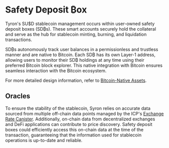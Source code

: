 # Safety Deposit ₿ox

Tyron's SU$D stablecoin management occurs within user-owned safety deposit boxes (SD₿s). These smart accounts securely hold the collateral and serve as the hub for stablecoin minting, burning, and liquidation transactions.

SD₿s autonomously track user balances in a permissionless and trustless manner and are native to Bitcoin. Each SD₿ has its own Layer-1 address, allowing users to monitor their SD₿ holdings at any time using their preferred Bitcoin block explorer. This native integration with Bitcoin ensures seamless interaction with the Bitcoin ecosystem.

For more detailed design information, refer to [Bitcoin-Native Assets](../introduction/design-principles.md#bitcoin-native-assets).

<!-- Minter SSI accounts (MISAs) are identified as smart contracts with the special `MINTER_ROLE` granted by the Access Control system. This allows for tailored U$D minting functionality per MISA.

```
uint256 private _vaultSupply;
mapping(address account => uint256) private _vaults;
```

{% hint style="info" %}
**Good to know:** MISAs, being minter SSI accounts, may operate without an SSI controller, governed solely by the code. However, an admin role as an SSI controller can be beneficial in certain scenarios for administering context parameters.
{% endhint %} -->

## Oracles

To ensure the stability of the stablecoin, Syron relies on accurate data sourced from multiple off-chain data points managed by the ICP's [Exchange Rate Canister](https://wiki.internetcomputer.org/wiki/Exchange_rate_canister). Additionally, on-chain data from decentralized exchanges and DeFi applications can contribute to price discovery. Safety deposit boxes could efficiently access this on-chain data at the time of the transaction, guaranteeing that the information used for stablecoin operations is up-to-date and reliable.
